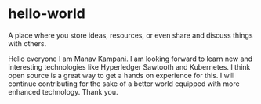 # hello-world
A place where you store ideas, resources, or even share and discuss things with others.

Hello everyone I am Manav Kampani.
I am looking forward to learn new and interesting technologies like Hyperledger Sawtooth and Kubernetes.
I think open source is a great way to get a hands on experience for this.
I will continue contributing for the sake of a better world equipped with more enhanced technology.
Thank you.
